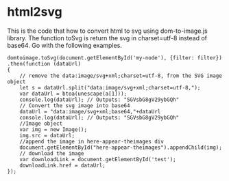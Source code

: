 # html2svg
This is the code that how to convert html to svg using dom-to-image.js library. The function toSvg is return the svg in charset=utf-8 instead of base64.
Go with the following examples.

    
    domtoimage.toSvg(document.getElementById('my-node'), {filter: filter})
    .then(function (dataUrl) 
    {
        // remove the data:image/svg+xml;charset=utf-8, from the SVG image object
        let s = dataUrl.split("data:image/svg+xml;charset=utf-8,");
        var dataUrl = btoa(unescape(a[1]));
        console.log(dataUrl); // Outputs: "SGVsbG8gV29ybGQh"
        // Convert the svg image into base64
        dataUrl = "data:image/svg+xml;base64,"+dataUrl
        console.log(dataUrl); // Outputs: "SGVsbG8gV29ybGQh"
        //Image object
        var img = new Image();
        img.src = dataUrl;
        //append the image in here-appear-theimages div
        document.getElementById("here-appear-theimages").appendChild(img);
        // download the image    
        var downloadLink = document.getElementById('test');
        downloadLink.href = dataUrl;
    });
